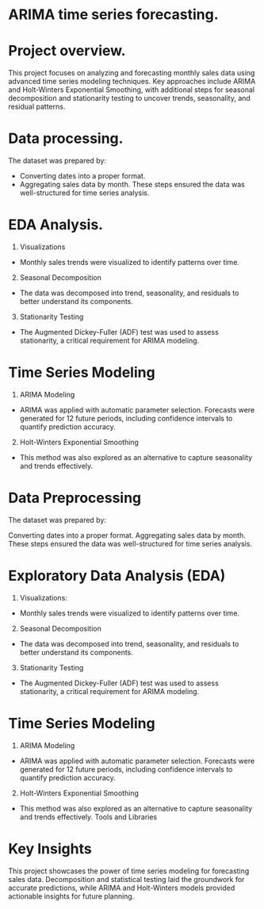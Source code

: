 # ARIMA time series forecasting.

# Project overview.
This project focuses on analyzing and forecasting monthly sales data using advanced time series modeling techniques. Key approaches include ARIMA and Holt-Winters Exponential Smoothing, with additional steps for seasonal decomposition and stationarity testing to uncover trends, seasonality, and residual patterns.

# Data processing.
The dataset was prepared by:

- Converting dates into a proper format.
- Aggregating sales data by month.
These steps ensured the data was well-structured for time series analysis.

# EDA Analysis.

1. Visualizations
- Monthly sales trends were visualized to identify patterns over time.
2. Seasonal Decomposition
- The data was decomposed into trend, seasonality, and residuals to better understand its components.
3. Stationarity Testing
- The Augmented Dickey-Fuller (ADF) test was used to assess stationarity, a critical requirement for ARIMA modeling.

# Time Series Modeling
1. ARIMA Modeling
- ARIMA was applied with automatic parameter selection.
Forecasts were generated for 12 future periods, including confidence intervals to quantify prediction accuracy.
2. Holt-Winters Exponential Smoothing
- This method was also explored as an alternative to capture seasonality and trends effectively.
# Data Preprocessing
The dataset was prepared by:

Converting dates into a proper format.
Aggregating sales data by month.
These steps ensured the data was well-structured for time series analysis.

# Exploratory Data Analysis (EDA)
1. Visualizations:
- Monthly sales trends were visualized to identify patterns over time.
2. Seasonal Decomposition
- The data was decomposed into trend, seasonality, and residuals to better understand its components.
3. Stationarity Testing
- The Augmented Dickey-Fuller (ADF) test was used to assess stationarity, a critical requirement for ARIMA modeling.

# Time Series Modeling
1. ARIMA Modeling
- ARIMA was applied with automatic parameter selection.
Forecasts were generated for 12 future periods, including confidence intervals to quantify prediction accuracy.
2. Holt-Winters Exponential Smoothing
- This method was also explored as an alternative to capture seasonality and trends effectively.
Tools and Libraries


# Key Insights
This project showcases the power of time series modeling for forecasting sales data. Decomposition and statistical testing laid the groundwork for accurate predictions, while ARIMA and Holt-Winters models provided actionable insights for future planning.
